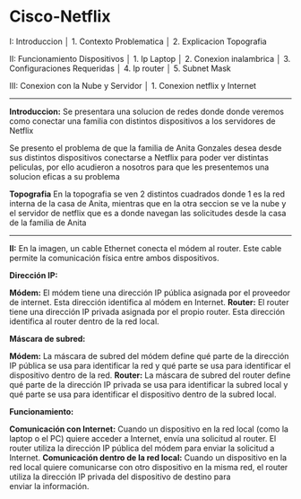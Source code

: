 # Cisco-Netflix

I: Introduccion
│ 1. Contexto Problematica
│  2. Explicacion Topografia

II: Funcionamiento Dispositivos
│  1. Ip Laptop
│   2. Conexion inalambrica
│    3. Configuraciones Requeridas
│     4. Ip router
│      5. Subnet Mask


III: Conexion con la Nube y Servidor
│ 1. Conexion netflix y Internet

--------------------------------------------------------
**Introduccion:**
Se presentara una solucion de redes donde donde veremos como conectar una familia con distintos dispositivos a los servidores de Netflix

Se presento el problema de que la familia de Anita Gonzales desea desde sus distintos dispositivos conectarse a Netflix para poder ver distintas peliculas, por ello acudieron a nosotros para que les presentemos una solucion eficas a su problema


**Topografia**
En la topografia se ven 2 distintos cuadrados donde 1 es la red interna de la casa de Anita, mientras que en la otra seccion se ve la nube y el servidor de netflix que es a donde navegan las solicitudes desde
la casa de la familia de Anita

---------------------------------------------------------

**II:**
En la imagen, un cable Ethernet conecta el módem al router. Este cable permite la comunicación física entre ambos dispositivos.

**Dirección IP:**

**Módem:** El módem tiene una dirección IP pública asignada por el proveedor de internet. Esta dirección identifica al módem en Internet.
**Router:** El router tiene una dirección IP privada asignada por el propio router. Esta dirección identifica al router dentro de la red local.


**Máscara de subred:**

**Módem:** La máscara de subred del módem define qué parte de la dirección IP pública se usa para identificar la red y qué parte se usa para identificar el dispositivo dentro de la red.
**Router:** La máscara de subred del router define qué parte de la dirección IP privada se usa para identificar la subred local y qué parte se usa para identificar el dispositivo dentro de la subred local.



**Funcionamiento:**

**Comunicación con Internet:** Cuando un dispositivo en la red local (como la laptop o el PC) quiere acceder a Internet, envía una solicitud al router. El router utiliza la dirección IP pública del módem para enviar la solicitud a Internet.
**Comunicación dentro de la red local:** Cuando un dispositivo en la red local quiere comunicarse con otro dispositivo en la misma red, el router utiliza la dirección IP privada del dispositivo de destino para enviar la información.

  
